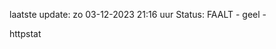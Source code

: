 laatste update: 
zo 03-12-2023 21:16   uur 
Status: FAALT - geel - 
<div class="service Y">httpstat</div>